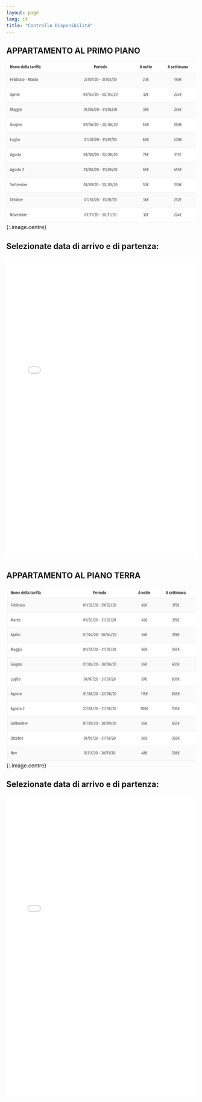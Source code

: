 ```yaml
---
layout: page
lang: it
title: "Controlla Disponibilità"
---
```

## APPARTAMENTO AL PRIMO PIANO

![](/images/Tariffe_2020_1opianoTRULLO.png){:.image.centre}

## Selezionate data di arrivo e di partenza: 
<iframe src="/fullcalendar/demos/gcalprimopiano.html" style="border: 0" width="100%" height="800" frameborder="0" scrolling="no"></iframe>


## APPARTAMENTO AL PIANO TERRA

![](/images/Tariffe2020_TrulloPianoTerra.png){:.image.centre}

## Selezionate data di arrivo e di partenza: 
<iframe src="/fullcalendar/demos/gcal.html" style="border: 0" width="100%" height="800" frameborder="0" scrolling="no"></iframe>

